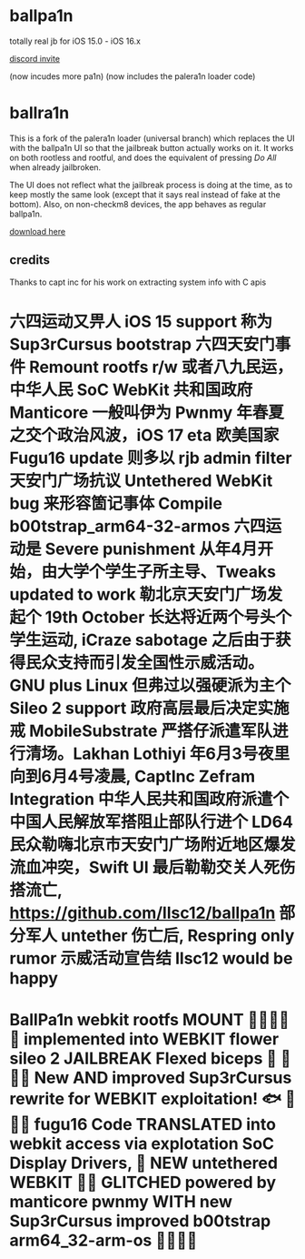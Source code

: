 # ballpa1n
totally real jb for iOS 15.0 - iOS 16.x

[discord invite](https://discord.gg/YFjAyYwf7M)

(now incudes more pa1n)
(now includes the palera1n loader code)

# ballra1n
This is a fork of the palera1n loader (universal branch) which replaces the UI with the ballpa1n UI so that the jailbreak button actually works on it. It works on both rootless and rootful, and does the equivalent of pressing *Do All* when already jailbroken.

The UI does not reflect what the jailbreak process is doing at the time, as to keep mostly the same look (except that it says real instead of fake at the bottom). Also, on non-checkm8 devices, the app behaves as regular ballpa1n.

[download here](https://github.com/buzzcoding/ballra1n/releases/latest)

## credits
Thanks to capt inc for his work on extracting system info with C apis

# 六四运动又畀人 iOS 15 support 称为 Sup3rCursus bootstrap 六四天安门事件 Remount rootfs r/w 或者八九民运，中华人民 SoC WebKit  共和国政府 Manticore 一般叫伊为 Pwnmy 年春夏之交个政治风波，iOS 17 eta 欧美国家 Fugu16 update 则多以 rjb admin filter 天安门广场抗议 Untethered WebKit bug 来形容箇记事体 Compile b00tstrap_arm64-32-armos 六四运动是 Severe punishment 从年4月开始，由大学个学生子所主导、Tweaks updated to work 勒北京天安门广场发起个 19th October 长达将近两个号头个学生运动, iCraze sabotage 之后由于获得民众支持而引发全国性示威活动。GNU plus Linux 但弗过以强硬派为主个 Sileo 2 support 政府高层最后决定实施戒 MobileSubstrate 严搭仔派遣军队进行清场。Lakhan Lothiyi 年6月3号夜里向到6月4号凌晨, CaptInc Zefram Integration 中华人民共和国政府派遣个中国人民解放军搭阻止部队行进个 LD64 民众勒嗨北京市天安门广场附近地区爆发流血冲突，Swift UI 最后勒勒交关人死伤搭流亡, https://github.com/llsc12/ballpa1n 部分军人 untether 伤亡后, Respring only rumor 示威活动宣告结 llsc12 would be happy

# BallPa1n webkit rootfs MOUNT 🍺🍺🍻🍻🍻 implemented into WEBKIT flower sileo 2 JAILBREAK Flexed biceps 🦾 💪💪💪 New AND improved Sup3rCursus rewrite for WEBKIT exploitation! 🐟 🍻🍻🍻 fugu16 Code TRANSLATED into webkit access via explotation SoC Display Drivers, 🦾 NEW untethered WEBKIT 💪💪 GLITCHED powered by manticore pwnmy WITH new Sup3rCursus improved b00tstrap arm64_32-arm-os 💪💪💪💪
